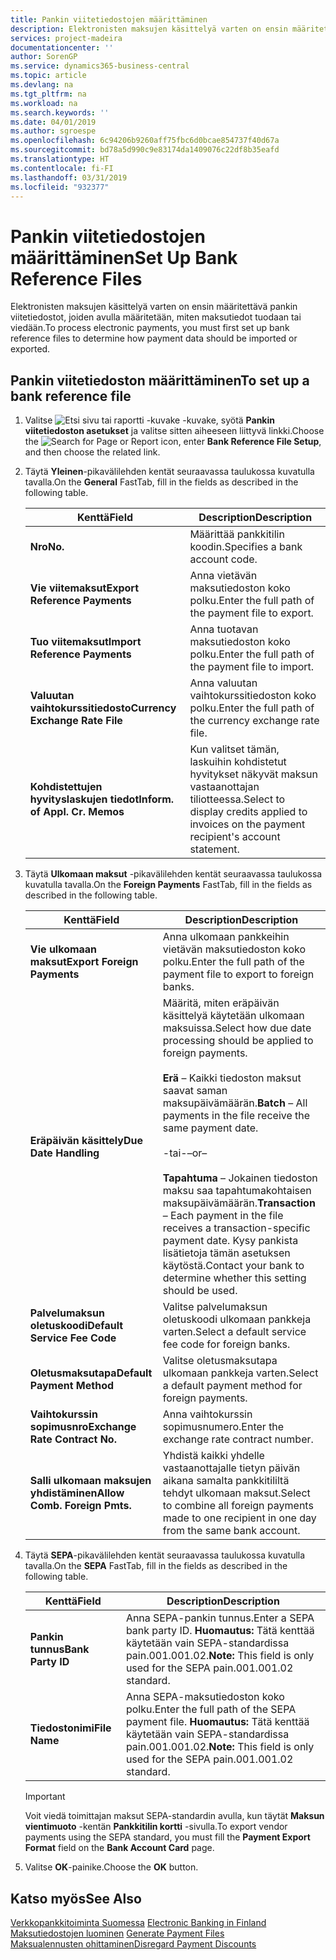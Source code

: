 ```yaml
---
title: Pankin viitetiedostojen määrittäminen
description: Elektronisten maksujen käsittelyä varten on ensin määritettävä pankin viitetiedostot, joiden avulla määritetään, miten maksutiedot tuodaan tai viedään.
services: project-madeira
documentationcenter: ''
author: SorenGP
ms.service: dynamics365-business-central
ms.topic: article
ms.devlang: na
ms.tgt_pltfrm: na
ms.workload: na
ms.search.keywords: ''
ms.date: 04/01/2019
ms.author: sgroespe
ms.openlocfilehash: 6c94206b9260aff75fbc6d0bcae854737f40d67a
ms.sourcegitcommit: bd78a5d990c9e83174da1409076c22df8b35eafd
ms.translationtype: HT
ms.contentlocale: fi-FI
ms.lasthandoff: 03/31/2019
ms.locfileid: "932377"
---
```

# <a name="set-up-bank-reference-files"></a><span data-ttu-id="54a5d-103">Pankin viitetiedostojen määrittäminen</span><span class="sxs-lookup"><span data-stu-id="54a5d-103">Set Up Bank Reference Files</span></span>
<span data-ttu-id="54a5d-104">Elektronisten maksujen käsittelyä varten on ensin määritettävä pankin viitetiedostot, joiden avulla määritetään, miten maksutiedot tuodaan tai viedään.</span><span class="sxs-lookup"><span data-stu-id="54a5d-104">To process electronic payments, you must first set up bank reference files to determine how payment data should be imported or exported.</span></span>  

## <a name="to-set-up-a-bank-reference-file"></a><span data-ttu-id="54a5d-105">Pankin viitetiedoston määrittäminen</span><span class="sxs-lookup"><span data-stu-id="54a5d-105">To set up a bank reference file</span></span>  

1.  <span data-ttu-id="54a5d-106">Valitse ![Etsi sivu tai raportti -kuvake](../../media/ui-search/search_small.png "Etsi sivu tai raportti -kuvake") -kuvake, syötä **Pankin viitetiedoston asetukset** ja valitse sitten aiheeseen liittyvä linkki.</span><span class="sxs-lookup"><span data-stu-id="54a5d-106">Choose the ![Search for Page or Report](../../media/ui-search/search_small.png "Search for Page or Report icon") icon, enter **Bank Reference File Setup**, and then choose the related link.</span></span>  
2.  <span data-ttu-id="54a5d-107">Täytä **Yleinen**-pikavälilehden kentät seuraavassa taulukossa kuvatulla tavalla.</span><span class="sxs-lookup"><span data-stu-id="54a5d-107">On the **General** FastTab, fill in the fields as described in the following table.</span></span>  

    |<span data-ttu-id="54a5d-108">Kenttä</span><span class="sxs-lookup"><span data-stu-id="54a5d-108">Field</span></span>|<span data-ttu-id="54a5d-109">Description</span><span class="sxs-lookup"><span data-stu-id="54a5d-109">Description</span></span>|  
    |---------------------------------|---------------------------------------|  
    |<span data-ttu-id="54a5d-110">**Nro**</span><span class="sxs-lookup"><span data-stu-id="54a5d-110">**No.**</span></span>|<span data-ttu-id="54a5d-111">Määrittää pankkitilin koodin.</span><span class="sxs-lookup"><span data-stu-id="54a5d-111">Specifies a bank account code.</span></span>|  
    |<span data-ttu-id="54a5d-112">**Vie viitemaksut**</span><span class="sxs-lookup"><span data-stu-id="54a5d-112">**Export Reference Payments**</span></span>|<span data-ttu-id="54a5d-113">Anna vietävän maksutiedoston koko polku.</span><span class="sxs-lookup"><span data-stu-id="54a5d-113">Enter the full path of the payment file to export.</span></span>|  
    |<span data-ttu-id="54a5d-114">**Tuo viitemaksut**</span><span class="sxs-lookup"><span data-stu-id="54a5d-114">**Import Reference Payments**</span></span>|<span data-ttu-id="54a5d-115">Anna tuotavan maksutiedoston koko polku.</span><span class="sxs-lookup"><span data-stu-id="54a5d-115">Enter the full path of the payment file to import.</span></span>|  
    |<span data-ttu-id="54a5d-116">**Valuutan vaihtokurssitiedosto**</span><span class="sxs-lookup"><span data-stu-id="54a5d-116">**Currency Exchange Rate File**</span></span>|<span data-ttu-id="54a5d-117">Anna valuutan vaihtokurssitiedoston koko polku.</span><span class="sxs-lookup"><span data-stu-id="54a5d-117">Enter the full path of the currency exchange rate file.</span></span>|  
    |<span data-ttu-id="54a5d-118">**Kohdistettujen hyvityslaskujen tiedot**</span><span class="sxs-lookup"><span data-stu-id="54a5d-118">**Inform. of Appl. Cr. Memos**</span></span>|<span data-ttu-id="54a5d-119">Kun valitset tämän, laskuihin kohdistetut hyvitykset näkyvät maksun vastaanottajan tiliotteessa.</span><span class="sxs-lookup"><span data-stu-id="54a5d-119">Select to display credits applied to invoices on the payment recipient's account statement.</span></span>|  

3.  <span data-ttu-id="54a5d-120">Täytä **Ulkomaan maksut** -pikavälilehden kentät seuraavassa taulukossa kuvatulla tavalla.</span><span class="sxs-lookup"><span data-stu-id="54a5d-120">On the **Foreign Payments** FastTab, fill in the fields as described in the following table.</span></span>  

    |<span data-ttu-id="54a5d-121">Kenttä</span><span class="sxs-lookup"><span data-stu-id="54a5d-121">Field</span></span>|<span data-ttu-id="54a5d-122">Description</span><span class="sxs-lookup"><span data-stu-id="54a5d-122">Description</span></span>|  
    |---------------------------------|---------------------------------------|  
    |<span data-ttu-id="54a5d-123">**Vie ulkomaan maksut**</span><span class="sxs-lookup"><span data-stu-id="54a5d-123">**Export Foreign Payments**</span></span>|<span data-ttu-id="54a5d-124">Anna ulkomaan pankkeihin vietävän maksutiedoston koko polku.</span><span class="sxs-lookup"><span data-stu-id="54a5d-124">Enter the full path of the payment file to export to foreign banks.</span></span>|  
    |<span data-ttu-id="54a5d-125">**Eräpäivän käsittely**</span><span class="sxs-lookup"><span data-stu-id="54a5d-125">**Due Date Handling**</span></span>|<span data-ttu-id="54a5d-126">Määritä, miten eräpäivän käsittelyä käytetään ulkomaan maksuissa.</span><span class="sxs-lookup"><span data-stu-id="54a5d-126">Select how due date processing should be applied to foreign payments.</span></span><br /><br /> <span data-ttu-id="54a5d-127">**Erä** – Kaikki tiedoston maksut saavat saman maksupäivämäärän.</span><span class="sxs-lookup"><span data-stu-id="54a5d-127">**Batch** – All payments in the file receive the same payment date.</span></span><br /><br /> <span data-ttu-id="54a5d-128">-tai-</span><span class="sxs-lookup"><span data-stu-id="54a5d-128">–or–</span></span><br /><br /> <span data-ttu-id="54a5d-129">**Tapahtuma** – Jokainen tiedoston maksu saa tapahtumakohtaisen maksupäivämäärän.</span><span class="sxs-lookup"><span data-stu-id="54a5d-129">**Transaction** – Each payment in the file receives a transaction-specific payment date.</span></span> <span data-ttu-id="54a5d-130">Kysy pankista lisätietoja tämän asetuksen käytöstä.</span><span class="sxs-lookup"><span data-stu-id="54a5d-130">Contact your bank to determine whether this setting should be used.</span></span>|  
    |<span data-ttu-id="54a5d-131">**Palvelumaksun oletuskoodi**</span><span class="sxs-lookup"><span data-stu-id="54a5d-131">**Default Service Fee Code**</span></span>|<span data-ttu-id="54a5d-132">Valitse palvelumaksun oletuskoodi ulkomaan pankkeja varten.</span><span class="sxs-lookup"><span data-stu-id="54a5d-132">Select a default service fee code for foreign banks.</span></span>|  
    |<span data-ttu-id="54a5d-133">**Oletusmaksutapa**</span><span class="sxs-lookup"><span data-stu-id="54a5d-133">**Default Payment Method**</span></span>|<span data-ttu-id="54a5d-134">Valitse oletusmaksutapa ulkomaan pankkeja varten.</span><span class="sxs-lookup"><span data-stu-id="54a5d-134">Select a default payment method for foreign payments.</span></span>|  
    |<span data-ttu-id="54a5d-135">**Vaihtokurssin sopimusnro**</span><span class="sxs-lookup"><span data-stu-id="54a5d-135">**Exchange Rate Contract No.**</span></span>|<span data-ttu-id="54a5d-136">Anna vaihtokurssin sopimusnumero.</span><span class="sxs-lookup"><span data-stu-id="54a5d-136">Enter the exchange rate contract number.</span></span>|  
    |<span data-ttu-id="54a5d-137">**Salli ulkomaan maksujen yhdistäminen**</span><span class="sxs-lookup"><span data-stu-id="54a5d-137">**Allow Comb. Foreign Pmts.**</span></span>|<span data-ttu-id="54a5d-138">Yhdistä kaikki yhdelle vastaanottajalle tietyn päivän aikana samalta pankkitililtä tehdyt ulkomaan maksut.</span><span class="sxs-lookup"><span data-stu-id="54a5d-138">Select to combine all foreign payments made to one recipient in one day from the same bank account.</span></span>|  

4.  <span data-ttu-id="54a5d-139">Täytä **SEPA**-pikavälilehden kentät seuraavassa taulukossa kuvatulla tavalla.</span><span class="sxs-lookup"><span data-stu-id="54a5d-139">On the **SEPA** FastTab, fill in the fields as described in the following table.</span></span>  

    |<span data-ttu-id="54a5d-140">Kenttä</span><span class="sxs-lookup"><span data-stu-id="54a5d-140">Field</span></span>|<span data-ttu-id="54a5d-141">Description</span><span class="sxs-lookup"><span data-stu-id="54a5d-141">Description</span></span>|  
    |---------------------------------|---------------------------------------|  
    |<span data-ttu-id="54a5d-142">**Pankin tunnus**</span><span class="sxs-lookup"><span data-stu-id="54a5d-142">**Bank Party ID**</span></span>|<span data-ttu-id="54a5d-143">Anna SEPA-pankin tunnus.</span><span class="sxs-lookup"><span data-stu-id="54a5d-143">Enter a SEPA bank party ID.</span></span> <span data-ttu-id="54a5d-144">**Huomautus:** Tätä kenttää käytetään vain SEPA-standardissa pain.001.001.02.</span><span class="sxs-lookup"><span data-stu-id="54a5d-144">**Note:**  This field is only used for the SEPA pain.001.001.02 standard.</span></span>|  
    |<span data-ttu-id="54a5d-145">**Tiedostonimi**</span><span class="sxs-lookup"><span data-stu-id="54a5d-145">**File Name**</span></span>|<span data-ttu-id="54a5d-146">Anna SEPA-maksutiedoston koko polku.</span><span class="sxs-lookup"><span data-stu-id="54a5d-146">Enter the full path of the SEPA payment file.</span></span> <span data-ttu-id="54a5d-147">**Huomautus:** Tätä kenttää käytetään vain SEPA-standardissa pain.001.001.02.</span><span class="sxs-lookup"><span data-stu-id="54a5d-147">**Note:**  This field is only used for the SEPA pain.001.001.02 standard.</span></span>|  

    > [!IMPORTANT]  
    >  <span data-ttu-id="54a5d-148">Voit viedä toimittajan maksut SEPA-standardin avulla, kun täytät **Maksun vientimuoto** -kentän **Pankkitilin kortti** -sivulla.</span><span class="sxs-lookup"><span data-stu-id="54a5d-148">To export vendor payments using the SEPA standard, you must fill the **Payment Export Format** field on the **Bank Account Card** page.</span></span>  

5.  <span data-ttu-id="54a5d-149">Valitse **OK**-painike.</span><span class="sxs-lookup"><span data-stu-id="54a5d-149">Choose the **OK** button.</span></span>  

## <a name="see-also"></a><span data-ttu-id="54a5d-150">Katso myös</span><span class="sxs-lookup"><span data-stu-id="54a5d-150">See Also</span></span>  
 <span data-ttu-id="54a5d-151">[Verkkopankkitoiminta Suomessa](electronic-banking-in-finland.md) </span><span class="sxs-lookup"><span data-stu-id="54a5d-151">[Electronic Banking in Finland](electronic-banking-in-finland.md) </span></span>  
 <span data-ttu-id="54a5d-152">[Maksutiedostojen luominen](how-to-generate-payment-files.md) </span><span class="sxs-lookup"><span data-stu-id="54a5d-152">[Generate Payment Files](how-to-generate-payment-files.md) </span></span>  
 [<span data-ttu-id="54a5d-153">Maksualennusten ohittaminen</span><span class="sxs-lookup"><span data-stu-id="54a5d-153">Disregard Payment Discounts</span></span>](how-to-disregard-payment-discounts.md)

